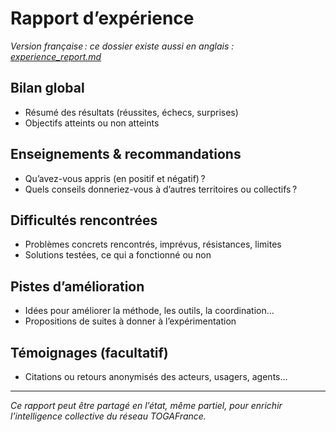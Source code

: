 # Rapport d’expérience

_Version française : ce dossier existe aussi en anglais : [experience_report.md](./experience_report.md)_

## Bilan global

- Résumé des résultats (réussites, échecs, surprises)
- Objectifs atteints ou non atteints

## Enseignements & recommandations

- Qu’avez-vous appris (en positif et négatif) ?
- Quels conseils donneriez-vous à d’autres territoires ou collectifs ?

## Difficultés rencontrées

- Problèmes concrets rencontrés, imprévus, résistances, limites
- Solutions testées, ce qui a fonctionné ou non

## Pistes d’amélioration

- Idées pour améliorer la méthode, les outils, la coordination…
- Propositions de suites à donner à l’expérimentation

## Témoignages (facultatif)

- Citations ou retours anonymisés des acteurs, usagers, agents…

---

*Ce rapport peut être partagé en l’état, même partiel, pour enrichir l’intelligence collective du réseau TOGAFrance.*
